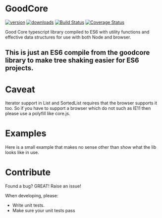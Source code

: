 # GoodCore

[![version](https://img.shields.io/npm/v/goodcore.svg)](https://github.com/AllNamesRTaken/GoodCore)
[![downloads](https://img.shields.io/npm/dt/goodcore.svg)](https://github.com/AllNamesRTaken/GoodCore)
[![Build Status](https://travis-ci.org/AllNamesRTaken/GoodCore.svg?branch=master)](https://travis-ci.org/AllNamesRTaken/GoodCore)
[![Coverage Status](https://coveralls.io/repos/github/AllNamesRTaken/GoodCore/badge.svg?branch=master)](https://coveralls.io/github/AllNamesRTaken/GoodCore?branch=master)

Good Core typescript library compiled to ES6 with utility functions and effective data structures for use with both Node and browser.

## This is just an ES6 compile from the goodcore library to make tree shaking easier for ES6 projects.

# Caveat
Iterator support in List and SortedList requires that the browser supports it too. So if you have to support a browser which do not such as IE11 then please use a polyfill like core.js. 

# Examples
Here is a small example that makes no sense other than show what the lib looks like in use.

# Contribute
Found a bug? GREAT! Raise an issue!

When developing, please:

- Write unit tests.
- Make sure your unit tests pass
